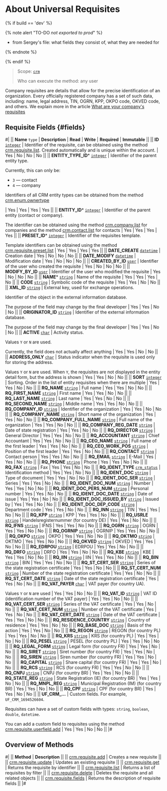 # About Universal Requisites

{% if build == 'dev' %}

{% note alert "TO-DO _not exported to prod_" %}

- from Sergey's file: what fields they consist of, what they are needed for

{% endnote %}

{% endif %}

> Scope: [`crm`](../../../scopes/permissions.md)
>
> Who can execute the method: any user

Company requisites are details that allow for the precise identification of an organization. Every officially registered company has a set of such data, including: name, legal address, TIN, OGRN, KPP, OKPO code, OKVED code, and others. 
We explain more in the article [What are your company's requisites](https://helpdesk.bitrix24.com/open/16030918/)

## Requisite Fields {#fields}

#|
|| **Name**
`type` | **Description** | **Read** | **Write** | **Required** | **Immutable** ||
|| **ID**
[`integer`](../../../data-types.md) | Identifier of the requisite, can be obtained using the method [crm.requisite.list](./crm-requisite-list.md). Created automatically and is unique within the account. | Yes | No | No | No ||
|| **ENTITY_TYPE_ID***
[`integer`](../../../data-types.md) | Identifier of the parent entity type.

Currently, this can only be:
- `3` — contact
- `4` — company

Identifiers of all CRM entity types can be obtained from the method [crm.enum.ownertype](../../auxiliary/enum/crm-enum-owner-type.md)

 | Yes | Yes | Yes | Yes ||
|| **ENTITY_ID***
[`integer`](../../../data-types.md) | Identifier of the parent entity (contact or company).

The identifier can be obtained using the method [crm.company.list](../../companies/crm-company-list.md) for companies and the method [crm.contact.list](../../contacts/crm-contact-list.md) for contacts | Yes | Yes | Yes | Yes ||
|| **PRESET_ID***
[`integer`](../../../data-types.md) | Identifier of the requisites template.

Template identifiers can be obtained using the method [crm.requisite.preset.list](../presets/crm-requisite-preset-list.md) | Yes | Yes | Yes | Yes ||
|| **DATE_CREATE**
[`datetime`](../../../data-types.md) | Creation date | Yes | No | No | No ||
|| **DATE_MODIFY**
[`datetime`](../../../data-types.md) | Modification date | Yes | No | No | No ||
|| **CREATED_BY_ID**
[`user`](../../../data-types.md) | Identifier of the user who created the requisite | Yes | No | No | No ||
|| **MODIFY_BY_ID**
[`user`](../../../data-types.md) | Identifier of the user who modified the requisite | Yes | No | No | No ||
|| **NAME***
[`string`](../../../data-types.md) | Name of the requisite | Yes | Yes | Yes | No ||
|| **CODE**
[`string`](../../../data-types.md) | Symbolic code of the requisite | Yes | Yes | No | No ||
|| **XML_ID**
[`string`](../../../data-types.md) | External key, used for exchange operations.

Identifier of the object in the external information database.

The purpose of the field may change by the final developer | Yes | Yes | No | No ||
|| **ORIGINATOR_ID**
[`string`](../../../data-types.md) | Identifier of the external information database.

The purpose of the field may change by the final developer | Yes | Yes | No | No ||
|| **ACTIVE**
[`char`](../../../data-types.md) | Activity status.

Values `Y` or `N` are used.

Currently, the field does not actually affect anything | Yes | Yes | No | No ||
|| **ADDRESS_ONLY**
[`char`](../../../data-types.md) | Status indicator when the requisite is used only for storing the address.

Values `Y` or `N` are used. When `Y`, the requisites are not displayed in the entity detail form, but the address is shown | Yes | Yes | No | No ||
|| **SORT**
[`integer`](../../../data-types.md) | Sorting. Order in the list of entity requisites when there are multiple | Yes | Yes | No | No ||
|| **RQ_NAME**
[`string`](../../../data-types.md) | Full name | Yes | Yes | No | No ||
|| **RQ_FIRST_NAME**
[`string`](../../../data-types.md) | First name | Yes | Yes | No | No ||
|| **RQ_LAST_NAME**
[`string`](../../../data-types.md) | Last name | Yes | Yes | No | No ||
|| **RQ_SECOND_NAME**
[`string`](../../../data-types.md) | Middle name | Yes | Yes | No | No ||
|| **RQ_COMPANY_ID**
[`string`](../../../data-types.md) | Identifier of the organization | Yes | Yes | No | No ||
|| **RQ_COMPANY_NAME**
[`string`](../../../data-types.md) | Short name of the organization | Yes | Yes | No | No ||
|| **RQ_COMPANY_FULL_NAME**
[`string`](../../../data-types.md) | Full name of the organization | Yes | Yes | No | No ||
|| **RQ_COMPANY_REG_DATE**
[`string`](../../../data-types.md) | Date of state registration | Yes | Yes | No | No ||
|| **RQ_DIRECTOR**
[`string`](../../../data-types.md) | General Director | Yes | Yes | No | No ||
|| **RQ_ACCOUNTANT**
[`string`](../../../data-types.md) | Chief Accountant | Yes | Yes | No | No ||
|| **RQ_CEO_NAME**
[`string`](../../../data-types.md) | Full name of the first leader | Yes | Yes | No | No ||
|| **RQ_CEO_WORK_POS**
[`string`](../../../data-types.md) | Position of the first leader | Yes | Yes | No | No ||
|| **RQ_CONTACT**
[`string`](../../../data-types.md) | Contact person | Yes | Yes | No | No ||
|| **RQ_EMAIL**
[`string`](../../../data-types.md) | E-Mail | Yes | Yes | No | No ||
|| **RQ_PHONE**
[`string`](../../../data-types.md) | Phone | Yes | Yes | No | No ||
|| **RQ_FAX**
[`string`](../../../data-types.md) | Fax | Yes | Yes | No | No ||
|| **RQ_IDENT_TYPE**
[`crm_status`](../../../data-types.md) | Identification method | Yes | Yes | No | No ||
|| **RQ_IDENT_DOC**
[`string`](../../../data-types.md) | Type of document | Yes | Yes | No | No ||
|| **RQ_IDENT_DOC_SER**
[`string`](../../../data-types.md) | Series | Yes | Yes | No | No ||
|| **RQ_IDENT_DOC_NUM**
[`string`](../../../data-types.md) | Number | Yes | Yes | No | No ||
|| **RQ_IDENT_DOC_PERS_NUM**
[`string`](../../../data-types.md) | Personal number | Yes | Yes | No | No ||
|| **RQ_IDENT_DOC_DATE**
[`string`](../../../data-types.md) | Date of issue | Yes | Yes | No | No ||
|| **RQ_IDENT_DOC_ISSUED_BY**
[`string`](../../../data-types.md) | Issued by | Yes | Yes | No | No ||
|| **RQ_IDENT_DOC_DEP_CODE**
[`string`](../../../data-types.md) | Department code | Yes | Yes | No | No ||
|| **RQ_INN**
[`string`](../../../data-types.md) | TIN | Yes | Yes | No | No ||
|| **RQ_KPP**
[`string`](../../../data-types.md) | KPP | Yes | Yes | No | No ||
|| **RQ_USRLE**
[`string`](../../../data-types.md) | Handelsregisternummer (for country DE) | Yes | Yes | No | No ||
|| **RQ_IFNS**
[`string`](../../../data-types.md) | IFNS | Yes | Yes | No | No ||
|| **RQ_OGRN**
[`string`](../../../data-types.md) | OGRN | Yes | Yes | No | No ||
|| **RQ_OGRNIP**
[`string`](../../../data-types.md) | OGRNIP | Yes | Yes | No | No ||
|| **RQ_OKPO**
[`string`](../../../data-types.md) | OKPO | Yes | Yes | No | No ||
|| **RQ_OKTMO**
[`string`](../../../data-types.md) | OKTMO | Yes | Yes | No | No ||
|| **RQ_OKVED**
[`string`](../../../data-types.md) | OKVED | Yes | Yes | No | No ||
|| **RQ_EDRPOU**
[`string`](../../../data-types.md) | EDRPOU | Yes | Yes | No | No ||
|| **RQ_DRFO**
[`string`](../../../data-types.md) | DRFO | Yes | Yes | No | No ||
|| **RQ_KBE**
[`string`](../../../data-types.md) | KBE | Yes | Yes | No | No ||
|| **RQ_IIN**
[`string`](../../../data-types.md) | IIN | Yes | Yes | No | No ||
|| **RQ_BIN**
[`string`](../../../data-types.md) | BIN | Yes | Yes | No | No ||
|| **RQ_ST_CERT_SER**
[`string`](../../../data-types.md) | Series of the state registration certificate | Yes | Yes | No | No ||
|| **RQ_ST_CERT_NUM**
[`string`](../../../data-types.md) | Number of the state registration certificate | Yes | Yes | No | No ||
|| **RQ_ST_CERT_DATE**
[`string`](../../../data-types.md) | Date of the state registration certificate | Yes | Yes | No | No ||
|| **RQ_VAT_PAYER**
[`char`](../../../data-types.md) | VAT payer (for country UA).

Values `Y` or `N` are used | Yes | Yes | No | No ||
|| **RQ_VAT_ID**
[`string`](../../../data-types.md) | VAT ID (identification number of the VAT payer) | Yes | Yes | No | No ||
|| **RQ_VAT_CERT_SER**
[`string`](../../../data-types.md) | Series of the VAT certificate | Yes | Yes | No | No ||
|| **RQ_VAT_CERT_NUM**
[`string`](../../../data-types.md) | Number of the VAT certificate | Yes | Yes | No | No ||
|| **RQ_VAT_CERT_DATE**
[`string`](../../../data-types.md) | Date of the VAT certificate | Yes | Yes | No | No ||
|| **RQ_RESIDENCE_COUNTRY**
[`string`](../../../data-types.md) | Country of residence | Yes | Yes | No | No ||
|| **RQ_BASE_DOC**
[`string`](../../../data-types.md) | Basis of the action | Yes | Yes | No | No ||
|| **RQ_REGON**
[`string`](../../../data-types.md) | REGON (for country PL) | Yes | Yes | No | No ||
|| **RQ_KRS**
[`string`](../../../data-types.md) | KRS (for country PL) | Yes | Yes | No | No ||
|| **RQ_PESEL**
[`string`](../../../data-types.md) | PESEL (for country PL) | Yes | Yes | No | No ||
|| **RQ_LEGAL_FORM**
[`string`](../../../data-types.md) | Legal form (for country FR) | Yes | Yes | No | No ||
|| **RQ_SIRET**
[`string`](../../../data-types.md) | Siret number (for country FR) | Yes | Yes | No | No ||
|| **RQ_SIREN**
[`string`](../../../data-types.md) | Siren number (for country FR) | Yes | Yes | No | No ||
|| **RQ_CAPITAL**
[`string`](../../../data-types.md) | Share capital (for country FR) | Yes | Yes | No | No ||
|| **RQ_RCS**
[`string`](../../../data-types.md) | RCS (for country FR) | Yes | Yes | No | No ||
|| **RQ_CNPJ**
[`string`](../../../data-types.md) | CNPJ (for country BR) | Yes | Yes | No | No ||
|| **RQ_STATE_REG**
[`string`](../../../data-types.md) | State Registration (IE) (for country BR) | Yes | Yes | No | No ||
|| **RQ_MNPL_REG**
[`string`](../../../data-types.md) | Municipal Registration (IM) (for country BR) | Yes | Yes | No | No ||
|| **RQ_CPF**
[`string`](../../../data-types.md) | CPF (for country BR) | Yes | Yes | No | No ||
|| **UF_CRM_...** | Custom fields. For example, `UF_CRM_1694526604`.

Requisites can have a set of custom fields with types: `string`, `boolean`, `double`, `datetime`.

You can add a custom field to requisites using the method [crm.requisite.userfield.add](../user-fields/crm-requisite-userfield-add.md) | Yes | Yes | No | No ||
|#

## Overview of Methods

#|
|| **Method** | **Description** ||
|| [crm.requisite.add](./crm-requisite-add.md) | Creates a new requisite ||
|| [crm.requisite.update](./crm-requisite-update.md) | Updates an existing requisite ||
|| [crm.requisite.get](./crm-requisite-get.md) | Returns the requisite by identifier ||
|| [crm.requisite.list](./crm-requisite-list.md) | Returns a list of requisites by filter ||
|| [crm.requisite.delete](./crm-requisite-delete.md) | Deletes the requisite and all related objects ||
|| [crm.requisite.fields](./crm-requisite-fields.md) | Returns the description of requisite fields ||
|#